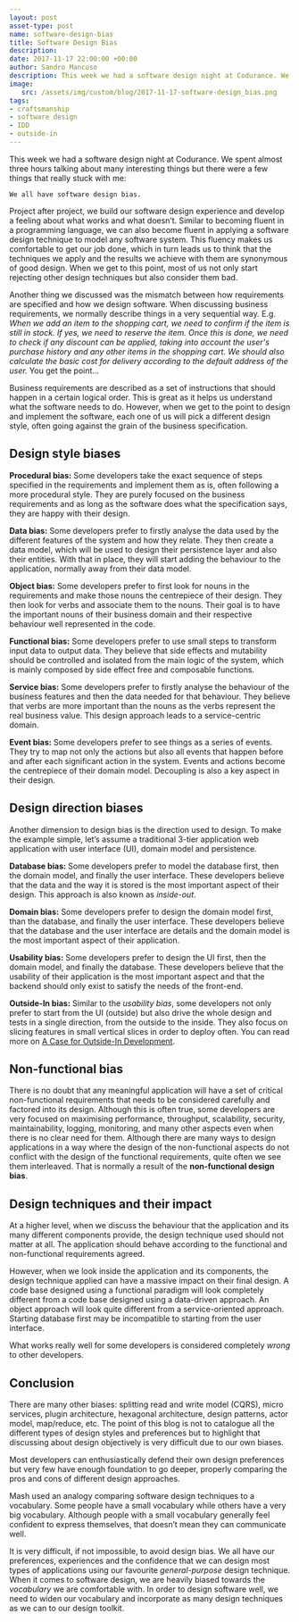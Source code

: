 ```yaml
---
layout: post
asset-type: post
name: software-design-bias
title: Software Design Bias
description: 
date: 2017-11-17 22:00:00 +00:00
author: Sandro Mancuso
description: This week we had a software design night at Codurance. We spent almost three hours talking about many interesting things but there were a few things that really stuck with...
image:
   src: /assets/img/custom/blog/2017-11-17-software-design_bias.png
tags:
- craftsmanship
- software design
- IDD
- outside-in
---
```


This week we had a software design night at Codurance. We spent almost three hours talking about many interesting things but there were a few things that really stuck with me: 

	We all have software design bias. 

Project after project, we build our software design experience and develop a feeling about what works and what doesn’t. Similar to becoming fluent in a programming language, we can also become fluent in applying a software design technique to model any software system. This fluency makes us comfortable to get our job done, which in turn leads us to think that the techniques we apply and the results we achieve with them are synonymous of good design. When we get to this point, most of us not only start rejecting other design techniques but also consider them bad. 

Another thing we discussed was the mismatch between how requirements are specified and how we design software. When discussing business requirements, we normally describe things in a very sequential way. E.g. _When we add an item to the shopping cart, we need to confirm if the item is still in stock. If yes, we need to reserve the item. Once this is done, we need to check if any discount can be applied, taking into account the user's purchase history and any other items in the shopping cart. We should also calculate the basic cost for delivery according to the default address of the user._ You get the point… 

Business requirements are described as a set of instructions that should happen in a certain logical order. This is great as it helps us understand what the software needs to do. However, when we get to the point to design and implement the software, each one of us will pick a different design style, often going against the grain of the business specification. 

## Design style biases

**Procedural bias:** Some developers take the exact sequence of steps specified in the requirements and implement them as is, often following a more procedural style. They are purely focused on the business requirements and as long as the software does what the specification says, they are happy with their design.

**Data bias:** Some developers prefer to firstly analyse the data used by the different features of the system and how they relate. They then create a data model, which will be used to design their persistence layer and also their entities. With that in place, they will start adding the behaviour to the application, normally away from their data model. 

**Object bias:** Some developers prefer to first look for nouns in the requirements and make those nouns the centrepiece of their design. They then look for verbs and associate them to the nouns. Their goal is to have the important nouns of their business domain and their respective behaviour well represented in the code. 

**Functional bias:** Some developers prefer to use small steps to transform input data to output data. They believe that side effects and mutability should be controlled and isolated from the main logic of the system, which is mainly composed by side effect free and composable functions. 

**Service bias:** Some developers prefer to firstly analyse the behaviour of the business features and then the data needed for that behaviour. They believe that verbs are more important than the nouns as the verbs represent the real business value. This design approach leads to a service-centric domain. 

**Event bias:** Some developers prefer to see things as a series of events. They try to map not only the actions but also all events that happen before and after each significant action in the system. Events and actions become the centrepiece of their domain model. Decoupling is also a key aspect in their design. 

## Design direction biases

Another dimension to design bias is the direction used to design. To make the example simple, let’s assume a traditional 3-tier application web application with user interface (UI), domain model and persistence. 

**Database bias:** Some developers prefer to model the database first, then the domain model, and finally the user interface. These developers believe that the data and the way it is stored is the most important aspect of their design. This approach is also known as _inside-out_. 

**Domain bias:** Some developers prefer to design the domain model first, than the database, and finally the user interface. These developers believe that the database and the user interface are details and the domain model is the most important aspect of their application. 

**Usability bias:** Some developers prefer to design the UI first, then the domain model, and finally the database. These developers believe that the usability of their application is the most important aspect and that the backend should only exist to satisfy the needs of the front-end. 

**Outside-In bias:** Similar to the _usability bias_, some developers not only prefer to start from the UI (outside) but also drive the whole design and tests in a single direction, from the outside to the inside. They also focus on slicing features in small vertical slices in order to deploy often. You can read more on [A Case for Outside-In Development](https://codurance.com/2017/10/23/outside-in-design/).

## Non-functional bias

There is no doubt that any meaningful application will have a set of critical non-functional requirements that needs to be considered carefully and factored into its design. Although this is often true, some developers are very focused on maximising performance, throughput, scalability, security, maintainability, logging, monitoring, and many other aspects even when there is no clear need for them. Although there are many ways to design applications in a way where the design of the non-functional aspects do not conflict with the design of the functional requirements, quite often we see them interleaved. That is normally a result of the **non-functional design bias**.  

## Design techniques and their impact

At a higher level, when we discuss the behaviour that the application and its many different components provide, the design technique used should not matter at all. The application should behave according to the functional and non-functional requirements agreed. 

However, when we look inside the application and its components, the design technique applied can have a massive impact on their final design. A code base designed using a functional paradigm will look completely different from a code base designed using a data-driven approach. An object approach will look quite different from a service-oriented approach. Starting database first may be incompatible to starting from the user interface. 

What works really well for some developers is considered completely _wrong_ to other developers. 

## Conclusion

There are many other biases: splitting read and write model (CQRS), micro services, plugin architecture, hexagonal architecture, design patterns, actor model, map/reduce, etc. The point of this blog is not to catalogue all the different types of design styles and preferences but to highlight that discussing about design objectively is very difficult due to our own biases. 

Most developers can enthusiastically defend their own design preferences but very few have enough foundation to go deeper, properly comparing the pros and cons of different design approaches.

Mash used an analogy comparing software design techniques to a vocabulary. Some people have a small vocabulary while others have a very big vocabulary. Although people with a small vocabulary generally feel confident to express themselves, that doesn’t mean they can communicate well. 

It is very difficult, if not impossible, to avoid design bias. We all have our preferences, experiences and the confidence that we can design most types of applications using our favourite _general-purpose_ design technique. When it comes to software design, we are heavily biased towards the _vocabulary_ we are comfortable with. In order to design software well, we need to widen our vocabulary and incorporate as many design techniques as we can to our design toolkit. 

